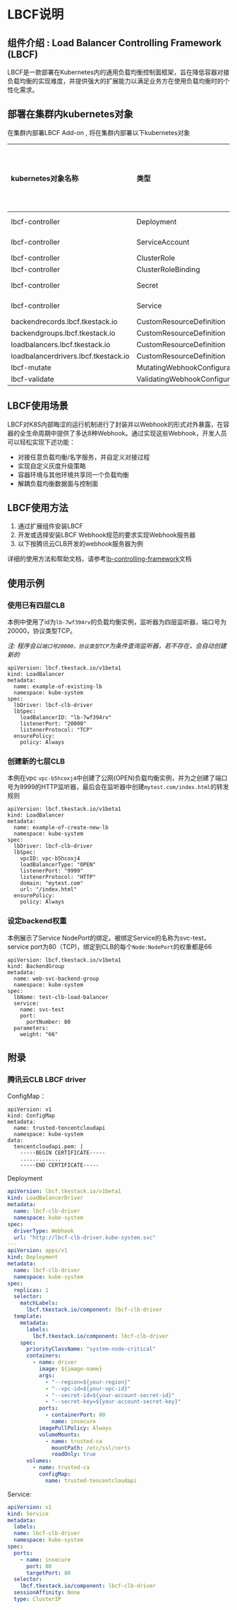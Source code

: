 # LBCF说明

## 组件介绍 : Load Balancer Controlling Framework \(LBCF\)

LBCF是一款部署在Kubernetes内的通用负载均衡控制面框架，旨在降低容器对接负载均衡的实现难度，并提供强大的扩展能力以满足业务方在使用负载均衡时的个性化需求。

## 部署在集群内kubernetes对象

在集群内部署LBCF Add-on , 将在集群内部署以下kubernetes对象

| kubernetes对象名称 | 类型 | 默认占用资源 | 所属Namespaces |
| :--- | :--- | :--- | :--- |
| lbcf-controller | Deployment | / | kube-system |
| lbcf-controller | ServiceAccount | / | kube-system |
| lbcf-controller | ClusterRole | / | / |
| lbcf-controller | ClusterRoleBinding | / | / |
| lbcf-controller | Secret | / | kube-system |
| lbcf-controller | Service | / | kube-system |
| backendrecords.lbcf.tkestack.io | CustomResourceDefinition | / | / |
| backendgroups.lbcf.tkestack.io | CustomResourceDefinition | / | / |
| loadbalancers.lbcf.tkestack.io | CustomResourceDefinition | / | / |
| loadbalancerdrivers.lbcf.tkestack.io | CustomResourceDefinition | / | / |
| lbcf-mutate | MutatingWebhookConfiguration | / | / |
| lbcf-validate | ValidatingWebhookConfiguration | / | / |

## LBCF使用场景

LBCF对K8S内部晦涩的运行机制进行了封装并以Webhook的形式对外暴露，在容器的全生命周期中提供了多达8种Webhook。通过实现这些Webhook，开发人员可以轻松实现下述功能：

* 对接任意负载均衡/名字服务，并自定义对接过程
* 实现自定义灰度升级策略
* 容器环境与其他环境共享同一个负载均衡
* 解耦负载均衡数据面与控制面

## LBCF使用方法

1. 通过扩展组件安装LBCF
2. 开发或选择安装LBCF Webhook规范的要求实现Webhook服务器
3. 以下按腾讯云CLB开发的webhook服务器为例

详细的使用方法和帮助文档，请参考[lb-controlling-framework](https://github.com/tkestack/lb-controlling-framework)文档

## 使用示例

### 使用已有四层CLB

本例中使用了id为`lb-7wf394rv`的负载均衡实例，监听器为四层监听器，端口号为20000，协议类型TCP。

_注: 程序会以`端口号20000，协议类型TCP`为条件查询监听器，若不存在，会自动创建新的_

```text
apiVersion: lbcf.tkestack.io/v1beta1
kind: LoadBalancer
metadata:
  name: example-of-existing-lb 
  namespace: kube-system
spec:
  lbDriver: lbcf-clb-driver
  lbSpec:
    loadBalancerID: "lb-7wf394rv"
    listenerPort: "20000"
    listenerProtocol: "TCP"
  ensurePolicy:
    policy: Always
```

### 创建新的七层CLB

本例在vpc `vpc-b5hcoxj4`中创建了公网\(OPEN\)负载均衡实例，并为之创建了端口号为9999的HTTP监听器，最后会在监听器中创建`mytest.com/index.html`的转发规则

```text
apiVersion: lbcf.tkestack.io/v1beta1
kind: LoadBalancer
metadata:
  name: example-of-create-new-lb 
  namespace: kube-system
spec:
  lbDriver: lbcf-clb-driver
  lbSpec:
    vpcID: vpc-b5hcoxj4
    loadBalancerType: "OPEN"
    listenerPort: "9999"
    listenerProtocol: "HTTP"
    domain: "mytest.com"
    url: "/index.html"
  ensurePolicy:
    policy: Always
```

### 设定backend权重

本例展示了Service NodePort的绑定。被绑定Service的名称为svc-test，service port为80（TCP\)，绑定到CLB的每个`Node:NodePort`的权重都是66

```text
apiVersion: lbcf.tkestack.io/v1beta1
kind: BackendGroup
metadata:
  name: web-svc-backend-group
  namespace: kube-system
spec:
  lbName: test-clb-load-balancer
  service:
    name: svc-test
    port:
      portNumber: 80
  parameters:
    weight: "66"
```

## 附录

### 腾讯云CLB LBCF driver

ConfigMap：

```text
apiVersion: v1
kind: ConfigMap
metadata:
  name: trusted-tencentcloudapi
  namespace: kube-system
data:
  tencentcloudapi.pem: |
    -----BEGIN CERTIFICATE-----
    .............
    -----END CERTIFICATE-----
```

Deployment

```yaml
apiVersion: lbcf.tkestack.io/v1beta1
kind: LoadBalancerDriver
metadata:
  name: lbcf-clb-driver
  namespace: kube-system
spec:
  driverType: Webhook
  url: "http://lbcf-clb-driver.kube-system.svc"
---
apiVersion: apps/v1
kind: Deployment
metadata:
  name: lbcf-clb-driver
  namespace: kube-system
spec:
  replicas: 1
  selector:
    matchLabels:
      lbcf.tkestack.io/component: lbcf-clb-driver
  template:
    metadata:
      labels:
        lbcf.tkestack.io/component: lbcf-clb-driver
    spec:
      priorityClassName: "system-node-critical"
      containers:
        - name: driver
          image: ${image-name}
          args:
            - "--region=${your-region}"
            - "--vpc-id=${your-vpc-id}"
            - "--secret-id=${your-account-secret-id}"
            - "--secret-key=${your-account-secret-key}"
          ports:
            - containerPort: 80
              name: insecure
          imagePullPolicy: Always
          volumeMounts:
            - name: trusted-ca
              mountPath: /etc/ssl/certs
              readOnly: true
      volumes:
        - name: trusted-ca
          configMap:
            name: trusted-tencentcloudapi
```

Service:

```yaml
apiVersion: v1
kind: Service
metadata:
  labels:
  name: lbcf-clb-driver
  namespace: kube-system
spec:
  ports:
    - name: insecure
      port: 80
      targetPort: 80
  selector:
    lbcf.tkestack.io/component: lbcf-clb-driver
  sessionAffinity: None
  type: ClusterIP
```

